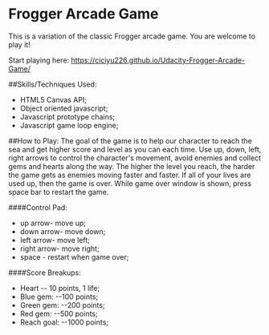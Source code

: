 Frogger Arcade Game
===============================
This is a variation of the classic Frogger arcade game. You are welcome to play it!

Start playing here: https://ciciyu226.github.io/Udacity-Frogger-Arcade-Game/


##Skills/Techniques Used:
- HTML5 Canvas API;
- Object oriented javascript;
- Javascript prototype chains;
- Javascript game loop engine;

##How to Play:
The goal of the game is to help our character to reach the sea and get higher score and level as you can each time. Use up, down, left, right arrows to control the character's movement, avoid enemies and collect gems and hearts along the way. The higher the level you reach, the harder the game gets as enemies moving faster and faster. If all of your lives are used up, then the game is over. While game over window is shown, press space bar to restart the game.

####Control Pad:
- up arrow- move up;
- down arrow- move down;
- left arrow- move left;
- right arrow- move right;
- space - restart when game over;

####Score Breakups:
- Heart  -- 10 points, 1 life;
- Blue gem:   --100 points;
- Green gem:  --200 points;
- Red gem:    --500 points;
- Reach goal: --1000 points;



